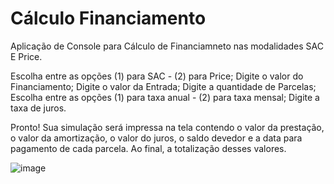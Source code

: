 # Cálculo Financiamento
Aplicação de Console para Cálculo de Financiamneto nas modalidades SAC E Price.

Escolha entre as opções (1) para SAC - (2) para Price; 
Digite o valor do Financiamento; 
Digite o valor da Entrada; 
Digite a quantidade de Parcelas; 
Escolha entre as opções (1) para taxa anual - (2) para taxa mensal; 
Digite a taxa de juros.

Pronto! Sua simulação será impressa na tela contendo o valor da prestação, o valor da amortização, o valor do juros, o saldo devedor e a data para pagamento de cada parcela. Ao final, a totalização desses valores.

![image](https://user-images.githubusercontent.com/77005368/123486727-fa15f400-d5e2-11eb-9a76-6b1b58bbaa61.png)
